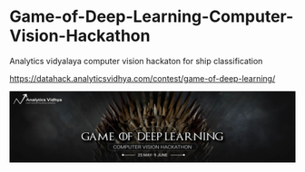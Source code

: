 # Game-of-Deep-Learning-Computer-Vision-Hackathon
Analytics vidyalaya computer vision hackaton for ship classification

https://datahack.analyticsvidhya.com/contest/game-of-deep-learning/

![alt](https://github.com/Anbulenin/Game-of-Deep-Learning-Computer-Vision-Hackathon/blob/master/god_2-thumbnail-1200x1200-90.jpg)
